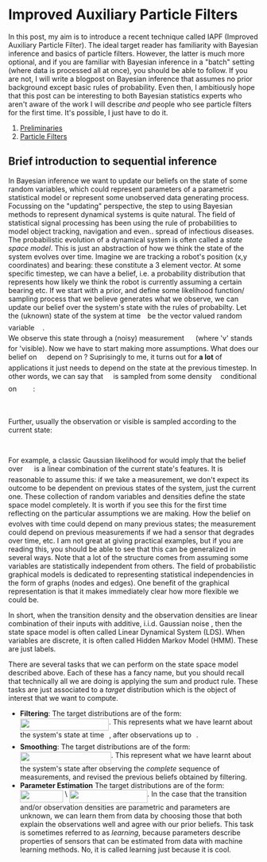 # Improved Auxiliary Particle Filters

In this post, my aim is to introduce a recent technique called IAPF (Improved Auxiliary Particle Filter). 
The ideal target reader has familiarity with Bayesian inference and basics of particle filters. However, the latter is much more optional, and if you are familiar with Bayesian inference in a "batch" setting (where data is processed all at once), you should be able to follow. If you are not, I will write a blogpost on Bayesian inference that assumes no prior background except basic rules of probability. Even then, I ambitiously hope that this post can be interesting to both Bayesian statistics experts who aren't aware of the work I will describe *and* people who see particle filters for the first time. It's possible, I just have to do it. 

1. [Preliminaries](#introduction)
2. [Particle Filters](#paragraph1)

## Brief introduction to sequential inference 

In Bayesian inference we want to update our beliefs on the state of some random variables, which could represent parameters of a parametric statistical model or represent some unobserved data generating process. Focussing on the "updating" perspective, the step to using Bayesian methods to represent dynamical systems is quite natural. The field of statistical signal processing has been using the rule of probabilities to model object tracking, navigation and even.. spread of infectious diseases. 
The probabilistic evolution of a dynamical system is often called a *state space model*. This is just an abstraction of how we think the state of the system evolves over time. Imagine we are tracking a robot's position (x,y coordinates) and bearing: these constitute a 3 element vector. At some specific timestep, we can have a belief, i.e. a probability distribution that represents how likely we think the robot is currently assuming a certain bearing etc. If we start with a prior, and define some likelihood function/ sampling process that we believe generates what we observe, we can update our belief over the system's state with the rules of probabilty.
Let the (uknown) state of the system at time <img src="https://rawgit.com/nicola144/nicola144/master/svgs/4f4f4e395762a3af4575de74c019ebb5.svg?invert_in_darkmode" align=middle width=5.936097749999991pt height=20.221802699999984pt/> be the vector valued random variable <img src="https://rawgit.com/nicola144/nicola144/master/svgs/b1ef56a4b1cccb8ad7d2aa5cf9440cc3.svg?invert_in_darkmode" align=middle width=12.422369849999988pt height=14.611878600000017pt/>.  
We observe this state through a (noisy) measurement <img src="https://rawgit.com/nicola144/nicola144/master/svgs/b73bfbf97b4852a1593c7337b92ffe61.svg?invert_in_darkmode" align=middle width=14.942908199999989pt height=14.611878600000017pt/> (where 'v' stands for 'visible). 
Now we have to start making more assumptions. What does our belief on <img src="https://rawgit.com/nicola144/nicola144/master/svgs/b1ef56a4b1cccb8ad7d2aa5cf9440cc3.svg?invert_in_darkmode" align=middle width=12.422369849999988pt height=14.611878600000017pt/> depend on ? 
Suprisingly to me, it turns out for **a lot** of applications it just needs to depend on the state at the previous timestep. 
In other words, we can say that <img src="https://rawgit.com/nicola144/nicola144/master/svgs/b1ef56a4b1cccb8ad7d2aa5cf9440cc3.svg?invert_in_darkmode" align=middle width=12.422369849999988pt height=14.611878600000017pt/> is sampled from some density <img src="https://rawgit.com/nicola144/nicola144/master/svgs/190083ef7a1625fbc75f243cffb9c96d.svg?invert_in_darkmode" align=middle width=9.81741584999999pt height=22.831056599999986pt/> conditional on <img src="https://rawgit.com/nicola144/nicola144/master/svgs/0d5c1e832a6ff7da96f0c991a6d7578a.svg?invert_in_darkmode" align=middle width=29.24893784999999pt height=14.611878600000017pt/>:
<p align="center"><img src="https://rawgit.com/nicola144/nicola144/master/svgs/dadc56d454c9d1d68b7ee4640769b0c6.svg?invert_in_darkmode" align=middle width=114.77823719999999pt height=16.438356pt/></p>
Further, usually the observation or visible is sampled according to the current state:
<p align="center"><img src="https://rawgit.com/nicola144/nicola144/master/svgs/4344f7520703c6b84f4c7d71ae195e55.svg?invert_in_darkmode" align=middle width=102.9927723pt height=16.438356pt/></p>
For example, a classic Gaussian likelihood for would imply that the belief over <img src="https://rawgit.com/nicola144/nicola144/master/svgs/b73bfbf97b4852a1593c7337b92ffe61.svg?invert_in_darkmode" align=middle width=14.942908199999989pt height=14.611878600000017pt/> is a linear combination of the current state's features. It is reasonable to assume this: if we take a measurement, we don't expect its outcome to be dependent on previous states of the system, just the current one. 
These collection of random variables and densities define the state space model completely. It is worth if you see this for the first time reflecting on the particular assumptions we are making. How the belief on <img src="https://rawgit.com/nicola144/nicola144/master/svgs/29be1e54112866e06f0c4d3e3d2cb2fd.svg?invert_in_darkmode" align=middle width=7.456577699999991pt height=14.611878600000017pt/> evolves with time could depend on many previous states; the measurement could depend on previous measurements if we had a sensor that degrades over time, etc. I am not great at giving practical examples, but if you are reading this, you should be able to see that this can be generalized in several ways. 
Note that a lot of the structure comes from assuming some variables are statistically independent from others. The field of probabilistic graphical models is dedicated to representing statistical independencies in the form of graphs (nodes and edges). One benefit of the graphical representation is that it makes immediately clear how more flexible we could be. 

In short, when the transition density and the observation densities are linear combination of their inputs with additive, i.i.d. Gaussian noise , then the state space model is often called Linear Dynamical System (LDS). When variables are discrete, it is often called Hidden Markov Model (HMM). These are just labels. 

There are several tasks that we can perform on the state space model described above. Each of these has a fancy name, but you should recall that technically all we are doing is applying the sum and product rule. These tasks are just associated to a *target* distribution which is the object of interest that we want to compute. 

- **Filtering**: The target distributions are of the form: <img src="https://rawgit.com/nicola144/nicola144/master/svgs/10f2b7c6e5fc60f53884043018ebff31.svg?invert_in_darkmode" align=middle width=178.62053879999996pt height=24.65753399999998pt/>. This represents what we have learnt about the system's state at time <img src="https://rawgit.com/nicola144/nicola144/master/svgs/4f4f4e395762a3af4575de74c019ebb5.svg?invert_in_darkmode" align=middle width=5.936097749999991pt height=20.221802699999984pt/>, after observations up to <img src="https://rawgit.com/nicola144/nicola144/master/svgs/4f4f4e395762a3af4575de74c019ebb5.svg?invert_in_darkmode" align=middle width=5.936097749999991pt height=20.221802699999984pt/>.
- **Smoothing**: The target distributions are of the form: <img src="https://rawgit.com/nicola144/nicola144/master/svgs/f72bb56ea1fb8fef28fc6733c3ac6084.svg?invert_in_darkmode" align=middle width=183.18844334999997pt height=24.65753399999998pt/>. This represent what we have learnt about the system's state after observing the *complete* sequence of measurements, and revised the previous beliefs obtained by filtering. 
- **Parameter Estimation** The target distributions are of the form: <img src="https://rawgit.com/nicola144/nicola144/master/svgs/33385849fad9992c28635d097f696c23.svg?invert_in_darkmode" align=middle width=86.08036469999999pt height=24.65753399999998pt/> \\ <img src="https://rawgit.com/nicola144/nicola144/master/svgs/a229f894fdd651a1cb705f641f154d84.svg?invert_in_darkmode" align=middle width=156.95589524999997pt height=26.48417309999999pt/>. In the case that the transition and/or observation densities are parametric and parameters are unknown, we can learn them from data by choosing those that both explain the observations well and agree with our prior beliefs. This task is sometimes referred to as *learning*, because parameters describe properties of sensors that can be estimated from data with machine learning methods. No, it is called learning just because it is cool. 




